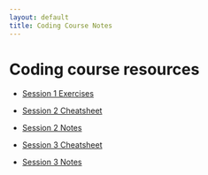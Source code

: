 ```yaml
---
layout: default
title: Coding Course Notes
---
```


# Coding course resources

- [Session 1 Exercises](./session1_exercises)

- [Session 2 Cheatsheet](./session2_cheatsheet)
- [Session 2 Notes](./session2_notes)
- [Session 3 Cheatsheet](./session3_cheatsheet)
- [Session 3 Notes](./session3_notes)

<!-- ## Final session

- [Javascript app](http://nhswhocares.info)
- [Javascript app code](https://github.com/TomClose/nhshackday)
- [Visualisation example](./pull_tree)
- [D3 site](http://d3js.org/)
- [AARRR: Startup metrics for pirates](http://500hats.typepad.com/500blogs/2007/09/startup-metrics.html)
- [Rails app](http://nameless-reef-9520.herokuapp.com)
- [Google analytics](http://www.google.co.uk/analytics/)
- [Mixpanel](http://mixpanel.com)
- [Feedback](https://docs.google.com/forms/d/1M4kWyGsbz6dl0NIMXvVJ3tHg0deY6AIvQa9mFeWD41k/viewform) -->
